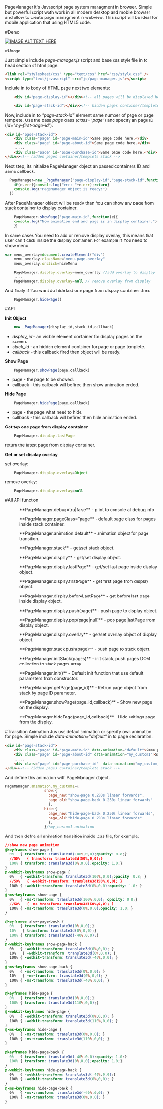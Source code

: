 

PageManager it's Javascript page system managment in browser. Simple but powerful script wath work in all modern desktop and mobile browser and allow to create page managment in webview. This script will be ideal for mobile application that using HTML5 code.

#Demo

[![IMAGE ALT TEXT HERE](http://img.youtube.com/vi/2VQfRn1H8HE/0.jpg)](http://www.youtube.com/watch?v=2VQfRn1H8HE)

#Usage

Just simple include *page-manager.js* script and base css style file in to head section of html page.

``` html
<link rel="stylesheet/css" type="text/css" href="css/style.css" />
<script type="text/javascript" src="js/page-manager.js"></script>
```

Include in to body of HTML page next two elements:

``` html
 	<div id="page-display-id"></div><!-- all pages will be displayed here -->

 	<div id="page-stack-id"></div>><!-- hidden pages container/templete stack -->
```

Now, include in to *"page-stack-id"* element same number of page or page templete. Use the base *page* class (*class="page"*) and specify an page ID (*id="my-first-page-id"*).

``` html
<div id="page-stack-id">
	<div class="page" id="page-main-id">Same page code here.</div>
	<div class="page" id="page-about-id">Same page code here.</div>
	.....	
	<div class="page" id="page-purchase-id">Same page code here.</div>
</div>><!-- hidden pages container/templete stack -->

```

Next step, its initialize PageManager object an passed containers ID and same callback.

``` javascript
  PageManager=new _PageManager("page-display-id","page-stack-id",function(e){
    if(e.err){console.log("err: "+e.err);return}
    console.log("PageManager object is ready!")
  })
```

After PageManager object will be ready than You can show any page from stack container to display container.

``` javascript
	PageManager.showPage('page-main-id',function(e){
	console.log("Now animation end and page is in display container.")
	})
```

In same cases You need to add or remove display overlay, this means that user can't click inside the display container. For example if You need to show menu.

``` javascript
var menu_overlay=document.createElement("div")
    menu_overlay.className="menu-page-overlay"
    menu_overlay.onclick=hideMenu

    PageManager.display.overlay=menu_overlay //add overlay to display
    ....
    PageManager.display.overlay=null // remove overlay from display
```
And finaly if You want do hide last one page from display container then:

``` javascript
	PageManager.hidePage()
```

#API

 **Init Object**

``` javascript
	new _PageManager(display_id,stack_id,callback)
```
- *display_id* - an visible element container for display pages on the screen.
- *stack_id* - an hidden element container for page or page templete.
- *callback* - this callback fired then object will be ready.

**Show Page**

``` javascript
	PageManager.showPage(page,callback)
```
- page - the page to be showed.
- callback - this callback will befired then show animation ended.

**Hide Page**

``` javascript
	PageManager.hidePage(page,callback)
```
- page - the page what need to hide.
- callback - this callback will befired then hide animation ended.

**Get top one page from display container**

``` javascript
	PageManager.display.lastPage
```
return the latest page from display container.

**Get or set display overlay**

set overlay:

``` javascript
	PageManager.display.overlay=Object
```

remove overlay:

``` javascript
	PageManager.display.overlay=null
```

#All API function

<ul>
<ol>**PageManager.debug=tru|false** -  print to console all debug info</ol>
<ol>**PageManager.pageClass="page** - default page class for pages inside stack container.</ol>
<ol>**PageManager.animation.default** - animation object for page transition.</ol>
<ol>**PageManager.stack** - get/set stack object.</ol>
<ol>**PageManager.display** - get/set display object.</ol>
<ol>**PageManager.display.lastPage** - get/set last page inside display object.</ol>
<ol>**PageManager.display.firstPage** - get first page from display object.</ol>
<ol>**PageManager.display.beforeLastPage** - get before last page inside display object.</ol>
<ol>**PageManager.display.push(page)** - push page to display object.</ol>
<ol>**PageManager.display.pop(page|null)** - pop page|lastPage from display object.</ol>
<ol>**PageManager.display.overlay** - get/set overlay object of display object.</ol>
<ol>**PageManager.stack.push(page)** - push page to stack object.</ol>
<ol>**PageManager.initStack(pages)** - init stack, push pages DOM collection to stack.pages array.</ol>
<ol>**PageManager.init()** - Default init function that use default parameters from constructor.</ol>
<ol>**PageManager.getPage(page_id)** - Retrun page object from stack by page ID parameter.</ol>
<ol>**PageManager.showPage(page_id,callback)** - Show new page on the display.</ol>
<ol>**PageManager.hidePage(page_id,callback)** - Hide exitings page from the display.</ol>
</ul>








#Transition Animation
Jus use defaul animation or specify own animation for page. Simple include *data-animation="default"* in to page declaration.

``` html
<div id="page-stack-id">
	<div class="page" id="page-main-id" data-animation="default">Same page code here.</div>
	<div class="page" id="page-about-id" data-animation="my_custom1">Same page code here.</div>
	.....	
	<div class="page" id="page-purchase-id"  data-animation="my_custom_cool">Same page code here.</div>
</div>><!-- hidden pages container/templete stack -->
```
And define this animation with PageManager object.
``` javascript
PageManager.animation.my_custom1={
		          show:{
		            page_new:"show-page 0.250s linear forwards",
		            page_old:"show-page-back 0.250s linear forwards"
		            },
		          hide:{
		            page_new:"hide-page-back 0.250s linear forwards",
		            page_old:"hide-page 0.250s linear forwards"
		            },
		          }//my_custom1 animation
```
And then defne all animation transition inside .css file, for example: 

``` css
//show new page animation
@keyframes show-page {
  0%   { transform: translate3d(100%,0,0);opacity: 0.8;}
  //50%   { transform: translate3d(50%,0,0);}
  100% { transform: translate3d(0%,0,0);opacity: 1.0;}
}
@-webkit-keyframes show-page {
  0%   { -webkit-transform: translate3d(100%,0,0);opacity: 0.8; }
  //50%   { -webkit-transform: translate3d(50%,0,0); }
  100% { -webkit-transform: translate3d(0%,0,0);opacity: 1.0; }
}
@-ms-keyframes show-page {
  0%   { -ms-transform: translate3d(100%,0,0); opacity: 0.8;}
  //50%   { -ms-transform: translate3d(50%,0,0); }
  100% { -ms-transform: translate3d(0%,0,0);opacity: 1.0; }
}

@keyframes show-page-back {
  0%   { transform: translate3d(0%,0,0);}
  10%   { transform: translate3d(0%,0,0);}
  100% { transform: translate3d(-40%,0,0);}
}
@-webkit-keyframes show-page-back {
  0%   { -webkit-transform: translate3d(0%,0,0); }
  10%   { -webkit-transform: translate3d(0%,0,0); }
  100% { -webkit-transform: translate3d(-40%,0,0); }
}
@-ms-keyframes show-page-back {
  0%   { -ms-transform: translate3d(0%,0,0); }
  10%   { -ms-transform: translate3d(0%,0,0); }
  100% { -ms-transform: translate3d(-40%,0,0); }
}

@keyframes hide-page {
  0%   { transform: translate3d(0%,0,0);}
  100% { transform: translate3d(110%,0,0);}
}
@-webkit-keyframes hide-page {
  0%   { -webkit-transform: translate3d(0%,0,0); }
  100% { -webkit-transform: translate3d(110%,0,0); }
}
@-ms-keyframes hide-page {
  0%   { -ms-transform: translate3d(0%,0,0); }
  100% { -ms-transform: translate3d(110%,0,0); }
}

@keyframes hide-page-back {
  0%   { transform: translate3d(-40%,0,0);opacity: 1.0;}
  100% { transform: translate3d(0%,0,0);opacity: 1.0;}
}
@-webkit-keyframes hide-page-back {
  0%   { -webkit-transform: translate3d(-40%,0,0);}
  100% { -webkit-transform: translate3d(0%,0,0); }
}
@-ms-keyframes hide-page-back {
  0%   { -ms-transform: translate3d(-40%,0,0); }
  100% { -ms-transform: translate3d(0%,0,0); }
}
```


